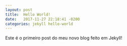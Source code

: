 ```yaml
---
layout: post
title:  Hello World!
date:   2017-11-27 22:18:41 -0200
categories: jekyll hello-world
---
```


Este é o primeiro post do meu novo blog feito em Jekyll!

